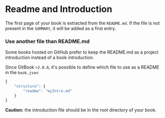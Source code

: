 # Readme and Introduction

The first page of your book is extracted from the `README.md`. If the file is not present in the `SUMMARY`, it will be added as a first entry.

### Use another file than README.md

Some books hosted on GitHub prefer to keep the README.md as a project introduction instead of a book introduction.

Since GitBook `>2.0.0`, it's possible to define which file to use as a README in the `book.json`:

```js
{
    "structure": {
        "readme": "myIntro.md"
    }
}
```

**Caution:** the introduction file should be in the root directory of your book.
